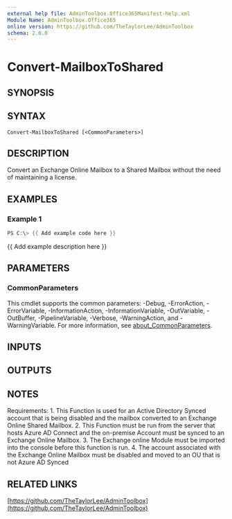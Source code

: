 ```yaml
---
external help file: AdminToolbox.Office365Manifest-help.xml
Module Name: AdminToolbox.Office365
online version: https://github.com/TheTaylorLee/AdminToolbox
schema: 2.0.0
---
```


# Convert-MailboxToShared

## SYNOPSIS

## SYNTAX

```
Convert-MailboxToShared [<CommonParameters>]
```

## DESCRIPTION
Convert an Exchange Online Mailbox to a Shared Mailbox without the need of maintaining a license.

## EXAMPLES

### Example 1
```powershell
PS C:\> {{ Add example code here }}
```

{{ Add example description here }}

## PARAMETERS

### CommonParameters
This cmdlet supports the common parameters: -Debug, -ErrorAction, -ErrorVariable, -InformationAction, -InformationVariable, -OutVariable, -OutBuffer, -PipelineVariable, -Verbose, -WarningAction, and -WarningVariable. For more information, see [about_CommonParameters](http://go.microsoft.com/fwlink/?LinkID=113216).

## INPUTS

## OUTPUTS

## NOTES
Requirements:
    1.
This Function is used for an Active Directory Synced account that is being disabled and the mailbox converted to an Exchange Online Shared Mailbox.
    2.
This Function must be run from the server that hosts Azure AD Connect and the on-premise Account must be synced to an Exchange Online Mailbox.
    3.
The Exchange online Module must be imported into the console before this function is run.
    4.
The account associated with the Exchange Online Mailbox must be disabled and moved to an OU that is not Azure AD Synced

## RELATED LINKS

[https://github.com/TheTaylorLee/AdminToolbox](https://github.com/TheTaylorLee/AdminToolbox)

